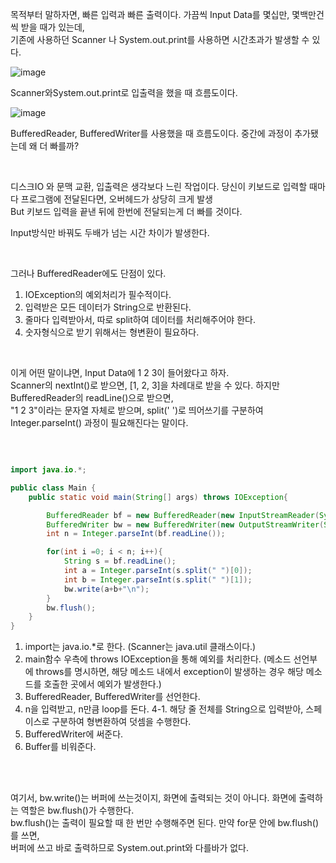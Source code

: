 목적부터 말하자면, 빠른 입력과 빠른 출력이다. 가끔씩 Input Data를 몇십만, 몇백만건씩 받을 때가 있는데, <br/>
기존에 사용하던 Scanner 나 System.out.print를 사용하면 시간초과가 발생할 수 있다.

![image](https://user-images.githubusercontent.com/78454649/156710468-e27572e6-8f52-417c-8894-27c4eafc6533.png)

Scanner와System.out.print로 입출력을 했을 때 흐름도이다.

![image](https://user-images.githubusercontent.com/78454649/156710505-b94f4e26-8b1d-4e6f-9f85-1b619dae6157.png)

BufferedReader, BufferedWriter를 사용했을 때 흐름도이다. 중간에 과정이 추가됐는데 왜 더 빠를까?

<br/>

디스크IO 와 문맥 교환, 입출력은 생각보다 느린 작업이다. 당신이 키보드로 입력할 때마다 프로그램에 전달된다면, 오버헤드가 상당히 크게 발생 <br/>
But 키보드 입력을 끝낸 뒤에 한번에 전달되는게 더 빠를 것이다.

Input방식만 바꿔도 두배가 넘는 시간 차이가 발생한다.

<br/>

그러나 BufferedReader에도 단점이 있다.
1. IOException의 예외처리가 필수적이다.
2. 입력받은 모든 데이터가 String으로 반환된다.
3. 줄마다 입력받아서, 따로 split하여 데이터를 처리해주어야 한다.
4. 숫자형식으로 받기 위해서는 형변환이 필요하다.

<br/>

이게 어떤 말이냐면, Input Data에 1 2 3이 들어왔다고 하자. <br/>
Scanner의 nextInt()로 받으면, [1, 2, 3]을 차례대로 받을 수 있다. 하지만 BufferedReader의 readLine()으로 받으면,  <br/>
"1 2 3"이라는 문자열 자체로 받으며, split(' ')로 띄어쓰기를 구분하여 Integer.parseInt() 과정이 필요해진다는 말이다.

<br/>

```java

import java.io.*;

public class Main {
    public static void main(String[] args) throws IOException{

        BufferedReader bf = new BufferedReader(new InputStreamReader(System.in));
        BufferedWriter bw = new BufferedWriter(new OutputStreamWriter(System.out));
        int n = Integer.parseInt(bf.readLine());

        for(int i =0; i < n; i++){
            String s = bf.readLine();
            int a = Integer.parseInt(s.split(" ")[0]);
            int b = Integer.parseInt(s.split(" ")[1]);
            bw.write(a+b+"\n");
        }
        bw.flush();
    }
}

```

1. import는 java.io.*로 한다. (Scanner는 java.util 클래스이다.)
2. main함수 우측에 throws IOException을 통해 예외를 처리한다. (메소드 선언부에 throws를 명시하면, 해당 메소드 내에서 exception이 발생하는 경우 해당 메소드를 호출한 곳에서 예외가 발생한다.)
3. BufferedReader, BufferedWriter를 선언한다.
4. n을 입력받고, n만큼 loop를 돈다.
4-1. 해당 줄 전체를 String으로 입력받아, 스페이스로 구분하여 형변환하여 덧셈을 수행한다.
5. BufferedWriter에 써준다.
6. Buffer를 비워준다.


<br/>
<br/>

여기서, bw.write()는 버퍼에 쓰는것이지, 화면에 출력되는 것이 아니다. 화면에 출력하는 역할은 bw.flush()가 수행한다. <br/>
bw.flush()는 출력이 필요할 때 한 번만 수행해주면 된다. 만약 for문 안에 bw.flush()를 쓰면, <br/>
버퍼에 쓰고 바로 출력하므로 System.out.print와 다를바가 없다.<br/>

